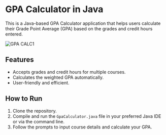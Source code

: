 # GPA Calculator in Java

This is a Java-based GPA Calculator application that helps users calculate their Grade Point Average (GPA) based on the grades and credit hours entered.

![GPA CALC1](https://github.com/user-attachments/assets/0f0db682-5f37-46e3-a214-ebb8b0c809ee)

## Features
- Accepts grades and credit hours for multiple courses.
- Calculates the weighted GPA automatically.
- User-friendly and efficient.

## How to Run
1. Clone the repository.
2. Compile and run the `GpaCalculator.java` file in your preferred Java IDE or via the command line.
3. Follow the prompts to input course details and calculate your GPA.
